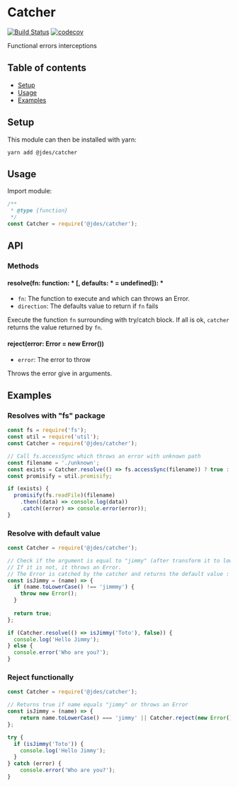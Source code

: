 # Catcher

[![Build Status](https://travis-ci.org/jeandesravines/catcher.svg)](https://travis-ci.org/jeandesravines/catcher)
[![codecov](https://codecov.io/gh/jeandesravines/catcher/branch/master/graph/badge.svg)](https://codecov.io/gh/jeandesravines/catcher)

Functional errors interceptions

## Table of contents

* [Setup](#setup)
* [Usage](#usage)
* [Examples](#examples)
 

## Setup

This module can then be installed with yarn:
```shell
yarn add @jdes/catcher
```


## Usage

Import module:

```javascript
/**
 * @type {function}
 */
const Catcher = require('@jdes/catcher');
```

## API

### Methods

#### resolve(fn: function: * [, defaults: * = undefined]): *

* `fn`: The function to execute and which can throws an Error.
* `direction`: The defaults value to return if `fn` fails

Execute the function `fn` surrounding with try/catch block. 
If all is ok, `catcher` returns the value returned by `fn`.


#### reject(error: Error = new Error())

* `error`: The error to throw

Throws the error give in arguments.


## Examples

### Resolves with "fs" package

```javascript
const fs = require('fs');
const util = require('util');
const Catcher = require('@jdes/catcher');

// Call fs.accessSync which throws an error with unknown path
const filename = './unknown';
const exists = Catcher.resolve(() => fs.accessSync(filename)) ? true : false;
const promisify = util.promisify;

if (exists) {
  promisify(fs.readFile)(filename)
    .then((data) => console.log(data))
    .catch((error) => console.error(error));
}
```

### Resolve with default value

```javascript
const Catcher = require('@jdes/catcher');

// Check if the argument is equal to "jimmy" (after transform it to lower case).
// If it is not, it throws an Error.
// The Error is catched by the catcher and returns the default value : false
const isJimmy = (name) => {
  if (name.toLowerCase() !== 'jimmmy') {
    throw new Error();
  }
  
  return true;
};

if (Catcher.resolve(() => isJimmy('Toto'), false)) {
  console.log('Hello Jimmy');
} else {
  console.error('Who are you?');
}
```

### Reject functionally

```javascript
const Catcher = require('@jdes/catcher');

// Returns true if name equals "jimmy" or throws an Error
const isJimmy = (name) => {
	return name.toLowerCase() === 'jimmy' || Catcher.reject(new Error());
};

try {
  if (isJimmy('Toto')) {
  	console.log('Hello Jimmy');
  }
} catch (error) {
	console.error('Who are you?');
}
```